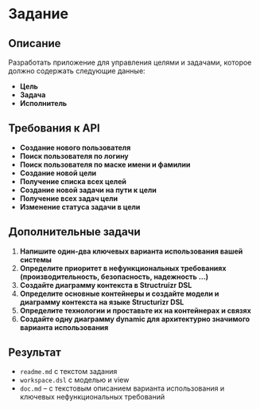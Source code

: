 # Задание

## Описание

Разработать приложение для управления целями и задачами, которое должно содержать следующие данные:

- **Цель**
- **Задача**
- **Исполнитель**

## Требования к API

- **Создание нового пользователя**
- **Поиск пользователя по логину**
- **Поиск пользователя по маске имени и фамилии**
- **Создание новой цели**
- **Получение списка всех целей**
- **Создание новой задачи на пути к цели**
- **Получение всех задач цели**
- **Изменение статуса задачи в цели**

## Дополнительные задачи

1. **Напишите один-два ключевых варианта использования вашей системы**
2. **Определите приоритет в нефункциональных требованиях (производительность, безопасность, надежность …)**
3. **Создайте диаграмму контекста в Structruizr DSL**
4. **Определите основные контейнеры и создайте модели и диаграмму контекста на языке Structurizr DSL**
5. **Определите технологии и проставьте их на контейнерах и связях**
6. **Создайте одну диаграмму dynamic для архитектурно значимого варианта использования**

## Результат

- `readme.md` с текстом задания
- `workspace.dsl` с моделью и view
- `doc.md` – с текстовым описанием варианта использования и ключевых нефункциональных требований
